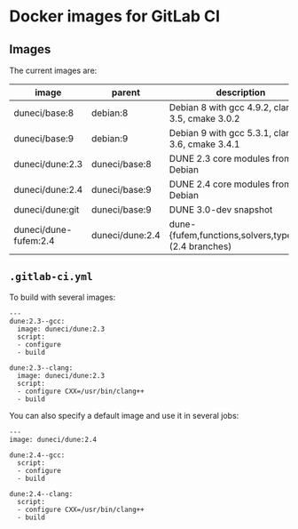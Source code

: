 Docker images for GitLab CI
===========================

Images
------

The current images are:

| image                    | parent          | description                                            |
|--------------------------|-----------------|--------------------------------------------------------|
| duneci/base:8            | debian:8        | Debian 8 with gcc 4.9.2, clang 3.5, cmake 3.0.2        |
| duneci/base:9            | debian:9        | Debian 9 with gcc 5.3.1, clang 3.6, cmake 3.4.1        |
| duneci/dune:2.3          | duneci/base:8   | DUNE 2.3 core modules from Debian                      |
| duneci/dune:2.4          | duneci/base:9   | DUNE 2.4 core modules from Debian                      |
| duneci/dune:git          | duneci/base:9   | DUNE 3.0-dev snapshot                                  |
| duneci/dune-fufem:2.4    | duneci/dune:2.4 | dune-{fufem,functions,solvers,typetree} (2.4 branches) |

`.gitlab-ci.yml`
----------------

To build with several images:
```
---
dune:2.3--gcc:
  image: duneci/dune:2.3
  script:
  - configure
  - build

dune:2.3--clang:
  image: duneci/dune:2.3
  script:
  - configure CXX=/usr/bin/clang++
  - build
```

You can also specify a default image and use it in several jobs:

```
---
image: duneci/dune:2.4

dune:2.4--gcc:
  script:
  - configure
  - build

dune:2.4--clang:
  script:
  - configure CXX=/usr/bin/clang++
  - build
```
